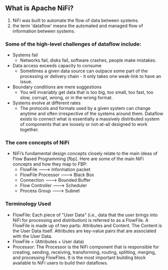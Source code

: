 ## What is Apache NiFi?

1) NiFi was built to automate the flow of data between systems.
2) the term 'dataflow' means the automated and managed flow of information between systems.

### Some of the high-level challenges of dataflow include:
- Systems fail
    - Networks fail, disks fail, software crashes, people make mistakes.
- Data access exceeds capacity to consume
    - Sometimes a given data source can outpace some part of the processing or delivery chain - it only takes one weak-link to have an issue.
- Boundary conditions are mere suggestions
    - You will invariably get data that is too big, too small, too fast, too slow, corrupt, wrong, or in the wrong format.
- Systems evolve at different rates
    - The protocols and formats used by a given system can change anytime and often irrespective of the systems around them. Dataflow exists to connect what is essentially a massively distributed system of components that are loosely or not-at-all designed to work together.

### The core concepts of NiFi
- NiFi’s fundamental design concepts closely relate to the main ideas of Flow Based Programming [fbp]. Here are some of the main NiFi concepts and how they      map to FBP:
    - FlowFile                  --->            Information packet 
    - FlowFile Processor        --->            Black Box
    - Connection                --->            Bounded Buffer
    - Flow Controller           --->            Scheduler
    - Process Group             --->            Subnet

### Terminology Used
- FlowFile: Each piece of "User Data" (i.e., data that the user brings into NiFi for processing and distribution) is referred to as a FlowFile. A FlowFile is              made up of two parts: Attributes and Content. The Content is the User Data itself. Attributes are key-value pairs that are associated with the                 User Data.
- FlowFile = (Attributes + User data)
- Processor: The Processor is the NiFi component that is responsible for creating, sending, receiving, transforming, routing, splitting, merging, and                        processing FlowFiles. It is the most important building block available to NiFi users to build their dataflows.
